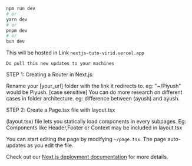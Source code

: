 ```bash
npm run dev
# or
yarn dev
# or
pnpm dev
# or
bun dev
```

This will be hosted in Link `nextjs-tuto-virid.vercel.app`

`Do pull this new updates to your machines`

STEP 1:
Creating a Router in Next.js:

Rename your [your_url] folder with the link it redirects to. eg: "~/Piyush" would be Piyush. [case sensitive]
You can do more research on different cases in folder architecture. eg: difference between (ayush) and ayush.

STEP 2:
Create a Page.tsx file with layout.tsx

(layout.tsx) file lets you statically load components in every subpages. Eg: Components like Header,Footer or Context may be included in layout.tsx

You can start editing the page by modifying `~/page.tsx`. The page auto-updates as you edit the file.

Check out our [Next.js deployment documentation](https://nextjs.org/docs/deployment) for more details.
